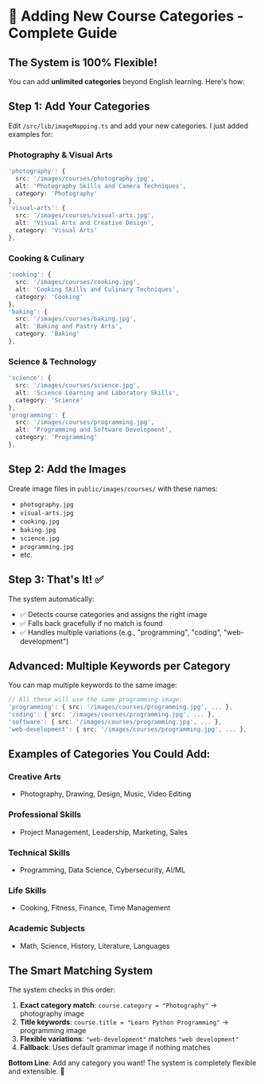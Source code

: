 # 🎯 Adding New Course Categories - Complete Guide

## The System is 100% Flexible!

You can add **unlimited categories** beyond English learning. Here's how:

## Step 1: Add Your Categories

Edit `/src/lib/imageMapping.ts` and add your new categories. I just added examples for:

### **Photography & Visual Arts**
```typescript
'photography': {
  src: '/images/courses/photography.jpg',
  alt: 'Photography Skills and Camera Techniques', 
  category: 'Photography'
},
'visual-arts': {
  src: '/images/courses/visual-arts.jpg',
  alt: 'Visual Arts and Creative Design',
  category: 'Visual Arts'
},
```

### **Cooking & Culinary**
```typescript
'cooking': {
  src: '/images/courses/cooking.jpg',
  alt: 'Cooking Skills and Culinary Techniques',
  category: 'Cooking'
},
'baking': {
  src: '/images/courses/baking.jpg', 
  alt: 'Baking and Pastry Arts',
  category: 'Baking'
},
```

### **Science & Technology**
```typescript
'science': {
  src: '/images/courses/science.jpg',
  alt: 'Science Learning and Laboratory Skills',
  category: 'Science'
},
'programming': {
  src: '/images/courses/programming.jpg',
  alt: 'Programming and Software Development', 
  category: 'Programming'
},
```

## Step 2: Add the Images

Create image files in `public/images/courses/` with these names:
- `photography.jpg`
- `visual-arts.jpg` 
- `cooking.jpg`
- `baking.jpg`
- `science.jpg`
- `programming.jpg`
- etc.

## Step 3: That's It! ✅

The system automatically:
- ✅ Detects course categories and assigns the right image
- ✅ Falls back gracefully if no match is found
- ✅ Handles multiple variations (e.g., "programming", "coding", "web-development")

## Advanced: Multiple Keywords per Category

You can map multiple keywords to the same image:

```typescript
// All these will use the same programming image:
'programming': { src: '/images/courses/programming.jpg', ... },
'coding': { src: '/images/courses/programming.jpg', ... },
'software': { src: '/images/courses/programming.jpg', ... },
'web-development': { src: '/images/courses/programming.jpg', ... },
```

## Examples of Categories You Could Add:

### **Creative Arts**
- Photography, Drawing, Design, Music, Video Editing

### **Professional Skills** 
- Project Management, Leadership, Marketing, Sales

### **Technical Skills**
- Programming, Data Science, Cybersecurity, AI/ML

### **Life Skills**
- Cooking, Fitness, Finance, Time Management

### **Academic Subjects**
- Math, Science, History, Literature, Languages

## The Smart Matching System

The system checks in this order:
1. **Exact category match**: `course.category = "Photography"` → photography image
2. **Title keywords**: `course.title = "Learn Python Programming"` → programming image  
3. **Flexible variations**: `"web-development"` matches `"web development"`
4. **Fallback**: Uses default grammar image if nothing matches

**Bottom Line**: Add any category you want! The system is completely flexible and extensible. 🚀
